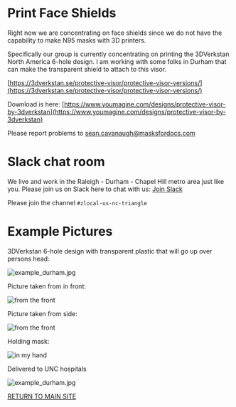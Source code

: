 # Print Face Shields

Right now we are concentrating on face shields since we do not have the capability to make N95 masks with 3D printers.

Specifically our group is currently concentrating on printing the 3DVerkstan North America 6-hole design.  I am working with some folks in Durham that can make the transparent shield to attach to this visor.  

[https://3dverkstan.se/protective-visor/protective-visor-versions/](https://3dverkstan.se/protective-visor/protective-visor-versions/)

Download is here: [https://www.youmagine.com/designs/protective-visor-by-3dverkstan](https://www.youmagine.com/designs/protective-visor-by-3dverkstan)

Please report problems to [sean.cavanaugh@masksfordocs.com](mailto:sean.cavanaugh@masksfordocs.com)

# Slack chat room

We live and work in the Raleigh - Durham - Chapel Hill metro area just like you.  Please join us on Slack here to chat with us: [Join Slack](https://join.slack.com/t/masksfordocs/shared_invite/zt-dcwc740h-jZtGkDZl8NMGUKzgRXX56g)

Please join the channel `#zlocal-us-nc-triangle`

# Example Pictures

3DVerkstan 6-hole design with transparent plastic that will go up over persons head:

![example_durham.jpg](../images/example_durham.jpg)

Picture taken from in front:

![from the front](../images/from_front.jpg)

Picture taken from side:

![from the front](../images/from_side.jpg)

Holding mask:

![in my hand](../images/in_hand.jpg)

Delivered to UNC hospitals

![example_durham.jpg](../images/face-shields.jpeg)

[RETURN TO MAIN SITE](../README.md)
